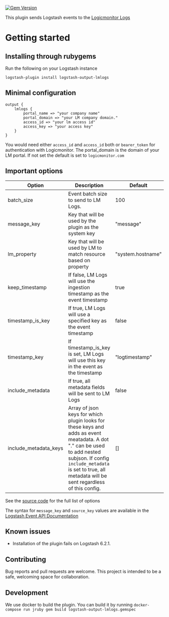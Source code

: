 [![Gem Version](https://badge.fury.io/rb/logstash-output-lmlogs.svg)](https://badge.fury.io/rb/logstash-output-lmlogs)

This plugin sends Logstash events to the [Logicmonitor Logs](https://www.logicmonitor.com)

# Getting started

## Installing through rubygems

Run the following on your Logstash instance

`logstash-plugin install logstash-output-lmlogs`

## Minimal configuration
```
output {
    lmlogs {
        portal_name => "your company name"
        portal_domain => "your LM company domain."
        access_id => "your lm access id"
        access_key => "your access key"
    }
}
```
You would need either `access_id` and `access_id` both or `bearer_token` for authentication with Logicmonitor. 
The portal_domain is the domain of your LM portal. If not set the default is set to `logicmonitor.com`



## Important options

| Option | Description| Default |
| --- | --- | --- |
| batch_size | Event batch size to send to LM Logs.| 100 |
| message_key | Key that will be used by the plugin as the system key | "message" |
| lm_property | Key that will be used by LM to match resource based on property | "system.hostname" |
| keep_timestamp | If false, LM Logs will use the ingestion timestamp as the event timestamp | true |
| timestamp_is_key  | If true, LM Logs will use a specified key as the event timestamp | false |
| timestamp_key | If timestamp_is_key is set, LM Logs will use this key in the event as the timestamp | "logtimestamp"  |
| include_metadata  | If true, all metadata fields will be sent to LM Logs  | false |
| include_metadata_keys  | Array of json keys for which plugin looks for these keys and adds as event meatadata. A dot "." can be used to add nested subjson. If config `include_metadata` is set to true, all metadata will be sent regardless of this config. | [] |

See the [source code](lib/logstash/outputs/lmlogs.rb) for the full list of options

The syntax for `message_key` and `source_key` values are available in the [Logstash Event API Documentation](https://www.elastic.co/guide/en/logstash/current/event-api.html)

## Known issues
 - Installation of the plugin fails on Logstash 6.2.1.


 ## Contributing

 Bug reports and pull requests are welcome. This project is intended to
 be a safe, welcoming space for collaboration.

 ## Development

We use docker to build the plugin. You can build it by running  `docker-compose run jruby gem build logstash-output-lmlogs.gemspec `
